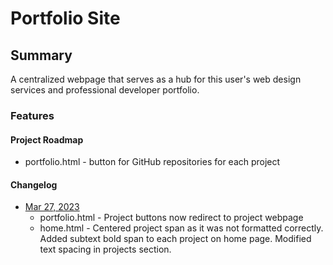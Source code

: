 # Portfolio Site

## Summary
A centralized webpage that serves as a hub for this user's web design services and professional developer portfolio.

### Features


#### Project Roadmap
* portfolio.html - button for GitHub repositories for each project

#### Changelog
* [Mar 27, 2023](#)
    * portfolio.html - Project buttons now redirect to project webpage
    * home.html - Centered project span as it was not formatted correctly. Added subtext bold span to each project on home page. Modified text spacing in projects section. 

